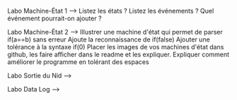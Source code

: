 Labo Machine-État 1 --> 
Listez les états ? Listez les événements ?
Quel événement pourrait-on ajouter ?

Labo Machine-État 2 --> 
Illustrer une machine d'état qui permet de parser if(a==b) sans erreur
Ajoute la reconnaissance de if(false)
Ajouter une tolérance à la syntaxe if(0)
Placer les images de vos machines d'état dans github, les faire afficher dans le readme et les expliquer.
Expliquer comment améliorer le programme en tolérant des espaces



Labo Sortie du Nid -->



Labo Data Log -->



